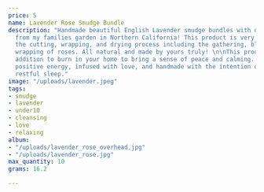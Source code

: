 ```yaml
---
price: 5
name: Lavender Rose Smudge Bundle
description: "Handmade beautiful English Lavender smudge bundles with dried roses
  from my families garden in Northern California! This product is very special from
  the cutting, wrapping, and drying process including the gathering, blessing, and
  wrapping of roses. All natural and made by yours truly! \n\nThis product is a great
  addition to burn in your home to bring a sense of peace and calming. Used to invite
  positive energy, infused with love, and handmade with the intention of promoting
  restful sleep."
image: "/uploads/lavender.jpeg"
tags:
- smudge
- lavender
- under10
- cleansing
- love
- relaxing
album:
- "/uploads/lavender_rose_overhead.jpg"
- "/uploads/lavender_rose.jpg"
max_quantity: 10
grams: 16.2

---
```

